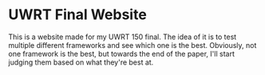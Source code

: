 # UWRT Final Website

This is a website made for my UWRT 150 final. The idea of it is to test multiple different frameworks and see which one is the best.
Obviously, not one framework is the best, but towards the end of the paper, I'll start judging them based on what they're best at.

